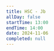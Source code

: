 ```yaml
---
title: HSC - Jb
allDay: false
startTime: 13:00
endTime: 14:00
date: 2024-11-06
completed: null
---
```

